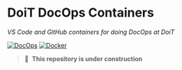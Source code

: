# DoiT DocOps Containers

_VS Code and GitHub containers for doing DocOps at DoiT_

[![DocOps][action-docops-img]][action-docops]
[![Docker][action-docker-img]][action-docker]

[action-docops-img]: https://github.com/doitintl/docops-containers/actions/workflows/docops.yaml/badge.svg
[action-docops]: https://github.com/doitintl/docops-containers/actions/workflows/docops.yaml
[action-docker-img]: https://github.com/doitintl/docops-containers/actions/workflows/docker.yaml/badge.svg
[action-docker]: https://github.com/doitintl/docops-containers/actions/workflows/docker.yaml

> 🚧&nbsp;&nbsp;**This repository is under construction**
